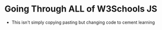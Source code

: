 # Going Through ALL of W3Schools JS

- This isn't simply copying pasting but changing code to cement learning
